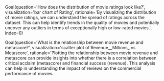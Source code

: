 Goal(question='How does the distribution of movie ratings look like?', visualization='bar chart of Rating', rationale='By visualizing the distribution of movie ratings, we can understand the spread of ratings across the dataset. This can help identify trends in the quality of movies and potentially uncover any outliers in terms of exceptionally high or low-rated movies.', index=0)

Goal(question='What is the relationship between movie revenue and metascore?', visualization='scatter plot of Revenue__Millions_ vs Metascore', rationale='Plotting the relationship between movie revenue and metascore can provide insights into whether there is a correlation between critical acclaim (metascore) and financial success (revenue). This analysis can help in understanding the impact of reviews on the commercial performance of movies.
